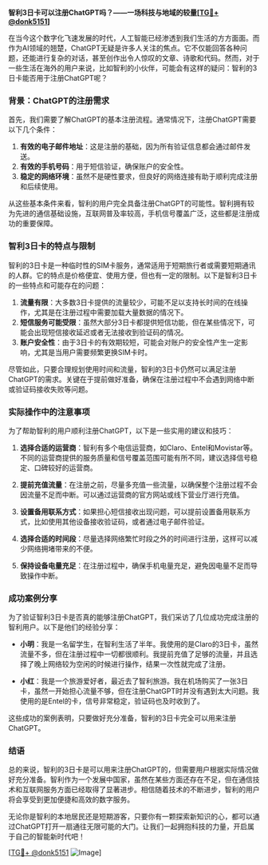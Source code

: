 **智利3日卡可以注册ChatGPT吗？——一场科技与地域的较量[[TG💪+ @donk5151](https://t.me/s/donk5151)]**

在当今这个数字化飞速发展的时代，人工智能已经渗透到我们生活的方方面面。而作为AI领域的翘楚，ChatGPT无疑是许多人关注的焦点。它不仅能回答各种问题，还能进行复杂的对话，甚至创作出令人惊叹的文章、诗歌和代码。然而，对于一些生活在海外的用户来说，比如智利的小伙伴，可能会有这样的疑问：智利的3日卡能否用于注册ChatGPT呢？

### 背景：ChatGPT的注册需求

首先，我们需要了解ChatGPT的基本注册流程。通常情况下，注册ChatGPT需要以下几个条件：

1. **有效的电子邮件地址**：这是注册的基础，因为所有验证信息都会通过邮件发送。
2. **有效的手机号码**：用于短信验证，确保账户的安全性。
3. **稳定的网络环境**：虽然不是硬性要求，但良好的网络连接有助于顺利完成注册和后续使用。

从这些基本条件来看，智利的用户完全具备注册ChatGPT的可能性。智利拥有较为先进的通信基础设施，互联网普及率较高，手机信号覆盖广泛，这些都是注册成功的重要保障。

### 智利3日卡的特点与限制

智利的3日卡是一种临时性的SIM卡服务，通常适用于短期旅行者或需要短期通讯的人群。它的特点是价格便宜、使用方便，但也有一定的限制。以下是智利3日卡的一些特点和可能存在的问题：

1. **流量有限**：大多数3日卡提供的流量较少，可能不足以支持长时间的在线操作，尤其是在注册过程中需要加载大量数据的情况下。
2. **短信服务可能受限**：虽然大部分3日卡都提供短信功能，但在某些情况下，可能会出现短信接收延迟或者无法接收到验证码的情况。
3. **账户安全性**：由于3日卡的有效期较短，可能会对账户的安全性产生一定影响，尤其是当用户需要频繁更换SIM卡时。

尽管如此，只要合理规划使用时间和流量，智利的3日卡仍然可以满足注册ChatGPT的需求。关键在于提前做好准备，确保在注册过程中不会遇到网络中断或验证码接收失败等问题。

### 实际操作中的注意事项

为了帮助智利的用户顺利注册ChatGPT，以下是一些实用的建议和技巧：

1. **选择合适的运营商**：智利有多个电信运营商，如Claro、Entel和Movistar等。不同的运营商提供的服务质量和信号覆盖范围可能有所不同，建议选择信号稳定、口碑较好的运营商。
   
2. **提前充值流量**：在注册之前，尽量多充值一些流量，以确保整个注册过程不会因流量不足而中断。可以通过运营商的官方网站或线下营业厅进行充值。

3. **设置备用联系方式**：如果担心短信接收出现问题，可以提前设置备用联系方式，比如使用其他设备接收验证码，或者通过电子邮件验证。

4. **选择合适的时间段**：尽量选择网络繁忙时段之外的时间进行注册，这样可以减少网络拥堵带来的不便。

5. **保持设备电量充足**：在注册过程中，确保手机电量充足，避免因电量不足而导致操作中断。

### 成功案例分享

为了验证智利3日卡是否真的能够注册ChatGPT，我们采访了几位成功完成注册的智利用户。以下是他们的经验分享：

- **小明**：我是一名留学生，在智利生活了半年。我使用的是Claro的3日卡，虽然流量不多，但在注册过程中一切都很顺利。我提前充值了足够的流量，并且选择了晚上网络较为空闲的时候进行操作，结果一次性就完成了注册。

- **小红**：我是一个旅游爱好者，最近去了智利旅游。我在机场购买了一张3日卡，虽然一开始担心流量不够，但在注册ChatGPT时并没有遇到太大问题。我使用的是Entel的卡，信号非常稳定，验证码也及时收到了。

这些成功的案例表明，只要做好充分准备，智利的3日卡完全可以用来注册ChatGPT。

### 结语

总的来说，智利的3日卡是可以用来注册ChatGPT的，但需要用户根据实际情况做好充分准备。智利作为一个发展中国家，虽然在某些方面还存在不足，但在通信技术和互联网服务方面已经取得了显著进步。相信随着技术的不断进步，智利的用户将会享受到更加便捷和高效的数字服务。

无论你是智利的本地居民还是短期游客，只要你有一颗探索新知识的心，都可以通过ChatGPT打开一扇通往无限可能的大门。让我们一起拥抱科技的力量，开启属于自己的智能新时代吧！

[[TG💪+ @donk5151](https://t.me/s/donk5151) ![Image](https://i.postimg.cc/rwNCRYN7/Snipaste-2025-04-30-17-27-05.png)]